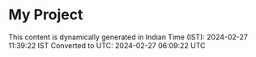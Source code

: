 # My Project

This content is dynamically generated in Indian Time (IST): 2024-02-27 11:39:22 IST
Converted to UTC: 2024-02-27 06:09:22 UTC
